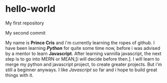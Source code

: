 # hello-world

My first repository

My second commit

My name is **Prince Cris** and i'm  currently learning the ropes of github.
I have been learning **_Python_** for quite some time now, before i was advised by a mentor to learn __Javascript__.
After learning vannilla javascript, the next step is to go into MERN or MEAN,[i  will decide before then.].
I will learn to merge my python and javascript project, to create greater projects.
But i'm still a beginner anyways.<ehcjkhsdvkjhf>
I like *Javascript* so far and i hope to build great things with it.
